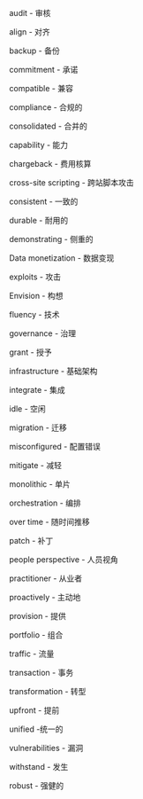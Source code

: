 audit - 审核

align - 对齐

backup - 备份

commitment - 承诺

compatible - 兼容

compliance - 合规的

consolidated - 合并的

capability - 能力

chargeback - 费用核算

cross-site scripting - 跨站脚本攻击

consistent - 一致的

durable - 耐用的

demonstrating - 侧重的

Data monetization - 数据变现

exploits - 攻击

Envision - 构想

fluency - 技术

governance - 治理

grant - 授予

infrastructure - 基础架构

integrate - 集成

idle - 空闲

migration - 迁移

misconfigured - 配置错误

mitigate - 减轻

monolithic - 单片

orchestration - 编排

over time - 随时间推移

patch - 补丁

people perspective - 人员视角

practitioner - 从业者

proactively - 主动地

provision - 提供

portfolio - 组合

traffic - 流量

transaction - 事务

transformation - 转型

upfront - 提前

unified -统一的

vulnerabilities - 漏洞

withstand - 发生

robust - 强健的
